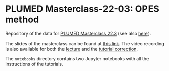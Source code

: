 # PLUMED Masterclass-22-03: OPES method
Repository of the data for [PLUMED Masterclass 22.3](https://www.plumed.org/doc-master/user-doc/html/masterclass-22-03.html) (see also [here](https://www.plumed.org/masterclass)).

The slides of the masterclass can be found at [this link](https://docs.google.com/presentation/d/1G94Kjq3kn3sNxFi2fZoISG3OMNq_erGIgleyr8y2YEA).
The video recording is also available for both the [lecture](https://youtu.be/1XYGfA4kJ1c) and the [tutorial correction](https://youtu.be/Rn5JgItgKX4).

The `notebooks` directory contains two Jupyter notebooks with all the instructions of the tutorials.
